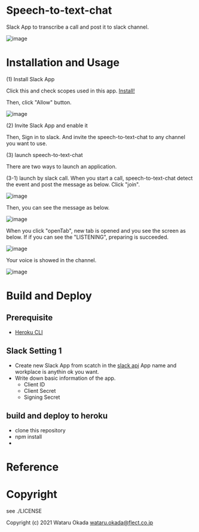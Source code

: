 # Speech-to-text-chat

Slack App to transcribe a call and post it to slack channel.

![image](https://user-images.githubusercontent.com/48346627/143660236-513d660f-d71d-4932-8ec3-714a601c0157.png)

# Installation and Usage

(1) Install Slack App

Click this and check scopes used in this app.
[Install!](https://speech-to-text-chat.herokuapp.com/slack/install)

Then, click "Allow" button.

![image](https://user-images.githubusercontent.com/48346627/143661309-165c2190-23d7-41df-b5a6-931b46e0a2c8.png)

(2) Invite Slack App and enable it

Then, Sign in to slack. And invite the speech-to-text-chat to any channel you want to use.

(3) launch speech-to-text-chat

There are two ways to launch an application.

(3-1) launch by slack call.
When you start a call, speech-to-text-chat detect the event and post the message as below. Click "join".

![image](https://user-images.githubusercontent.com/48346627/143661589-2facc2d8-cbc7-47ed-8bc5-4c13e695e1e8.png)

Then, you can see the message as below.

![image](https://user-images.githubusercontent.com/48346627/143661617-8e3d1937-3786-44ff-8cce-d41e42ccd933.png)

When you click "openTab", new tab is opened and you see the screen as below. If if you can see the "LISTENING", preparing is succeeded.

![image](https://user-images.githubusercontent.com/48346627/143660092-67bd2444-68b8-4e78-a28a-5e9594fb52c9.png)

Your voice is showed in the channel.

![image](https://user-images.githubusercontent.com/48346627/143660236-513d660f-d71d-4932-8ec3-714a601c0157.png)

# Build and Deploy

## Prerequisite

-   [Heroku CLI](https://devcenter.heroku.com/articles/heroku-cli)

## Slack Setting 1

-   Create new Slack App from scatch in the [slack api](https://api.slack.com/)
    App name and workplace is anythin ok you want.
-   Write down basic information of the app.
    -   Client ID
    -   Client Secret
    -   Signing Secret

## build and deploy to heroku

-   clone this repository
-   npm install
-

# Reference

# Copyright

see ./LICENSE

Copyright (c) 2021 Wataru Okada <wataru.okada@flect.co.jp>
